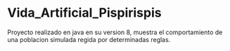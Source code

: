 # Vida_Artificial_Pispirispis
Proyecto realizado en java en su version 8, muestra el comportamiento de una poblacion simulada regida por determinadas reglas.
